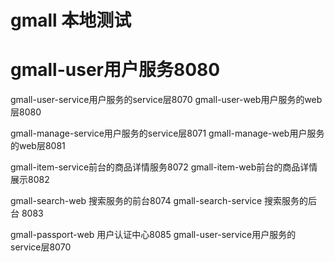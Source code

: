 # gmall 本地测试
# gmall-user用户服务8080

gmall-user-service用户服务的service层8070
gmall-user-web用户服务的web层8080

gmall-manage-service用户服务的service层8071
gmall-manage-web用户服务的web层8081

gmall-item-service前台的商品详情服务8072
gmall-item-web前台的商品详情展示8082

gmall-search-web 搜索服务的前台8074
gmall-search-service 搜索服务的后台 8083

gmall-passport-web 用户认证中心8085
gmall-user-service用户服务的service层8070
